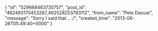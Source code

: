  {
   "id": "529668463735757",
   "post_id": "462493170453287_462528253783112",
   "from_name": "Pete Daoust",
   "message": "Sorry I said that... :/",
   "created_time": "2013-06-26T05:49:40+0000"
 }
